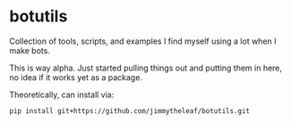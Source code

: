 botutils
========

Collection of tools, scripts, and examples I find myself using a lot when I make bots.

This is way alpha. Just started pulling things out and putting them in here, no idea if it works yet as a package.

Theoretically, can install via:

    pip install git+https://github.com/jimmytheleaf/botutils.git
